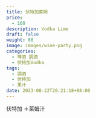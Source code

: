```yaml
---
title: 伏特加萊姆
price:
  - 160
description: Vodka Lime
draft: false
weight: 88
image: images/wine-party.png
categories:
  - 啤酒 調酒
  - 伏特加Vodka
tags:
  - 調酒
  - 伏特加
  - 果汁
date: 2023-08-22T20:21:18+08:00
---
```

伏特加 ＋萊姆汁